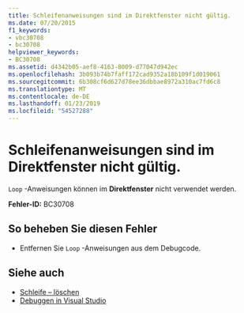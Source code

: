 ```yaml
---
title: Schleifenanweisungen sind im Direktfenster nicht gültig.
ms.date: 07/20/2015
f1_keywords:
- vbc30708
- bc30708
helpviewer_keywords:
- BC30708
ms.assetid: d4342b05-aef8-4163-8009-d77047d942ec
ms.openlocfilehash: 3b093b74b7faff172cad9352a18b109f1d019061
ms.sourcegitcommit: 6b308cf6d627d78ee36dbbae8972a310ac7fd6c8
ms.translationtype: MT
ms.contentlocale: de-DE
ms.lasthandoff: 01/23/2019
ms.locfileid: "54527288"
---
```

# <a name="loop-statements-are-not-valid-in-the-immediate-window"></a>Schleifenanweisungen sind im Direktfenster nicht gültig.
`Loop` -Anweisungen können im **Direktfenster** nicht verwendet werden.  
  
 **Fehler-ID:** BC30708  
  
## <a name="to-correct-this-error"></a>So beheben Sie diesen Fehler  
  
-   Entfernen Sie `Loop` -Anweisungen aus dem Debugcode.  
  
## <a name="see-also"></a>Siehe auch
- [Schleife – löschen](https://msdn.microsoft.com/library/707e1afe-71d1-4ebd-83fd-3fa6a8e38e57)
- [Debuggen in Visual Studio](/visualstudio/debugger/debugging-in-visual-studio)
